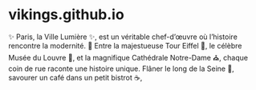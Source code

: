 # vikings.github.io
✨ Paris, la Ville Lumière ✨, est un véritable chef-d’œuvre où l’histoire rencontre la modernité. 🏰 Entre la majestueuse Tour Eiffel 🗼, le célèbre Musée du Louvre 🎨, et la magnifique Cathédrale Notre-Dame ⛪, chaque coin de rue raconte une histoire unique. Flâner le long de la Seine 🌊, savourer un café dans un petit bistrot ☕️,
